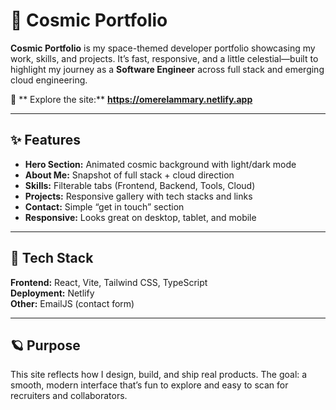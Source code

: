 # 🌌 Cosmic Portfolio

**Cosmic Portfolio** is my space-themed developer portfolio showcasing my work, skills, and projects. It’s fast, responsive, and a little celestial—built to highlight my journey as a **Software Engineer** across full stack and emerging cloud engineering.

🚀 ** Explore the site:** **https://omerelammary.netlify.app**

---

## ✨ Features
- **Hero Section:** Animated cosmic background with light/dark mode
- **About Me:** Snapshot of full stack + cloud direction
- **Skills:** Filterable tabs (Frontend, Backend, Tools, Cloud)
- **Projects:** Responsive gallery with tech stacks and links
- **Contact:** Simple “get in touch” section
- **Responsive:** Looks great on desktop, tablet, and mobile

---

## 🧠 Tech Stack
**Frontend:** React, Vite, Tailwind CSS, TypeScript <br>
**Deployment:** Netlify <br>
**Other:** EmailJS (contact form)

---

## 🪐 Purpose
This site reflects how I design, build, and ship real products. The goal: a smooth, modern interface that’s fun to explore and easy to scan for recruiters and collaborators.
